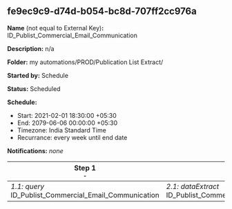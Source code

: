 ## fe9ec9c9-d74d-b054-bc8d-707ff2cc976a

**Name** (not equal to External Key)**:** ID_Publist_Commercial_Email_Communication

**Description:** n/a

**Folder:** my automations/PROD/Publication List Extract/

**Started by:** Schedule

**Status:** Scheduled

**Schedule:**

* Start: 2021-02-01 18:30:00 +05:30
* End: 2079-06-06 00:00:00 +05:30
* Timezone: India Standard Time
* Recurrance: every week until end date

**Notifications:** _none_


| Step 1<br>_<small>-</small>_ | Step 2<br>_<small>-</small>_ | Step 3<br>_<small>-</small>_ |
| --- | --- | --- |
| _1.1: query_<br>ID_Publist_Commercial_Email_Communication | _2.1: dataExtract_<br>ID_Publist_Commercial_Email_Communication_Extract | _3.1: fileTransfer_<br>ID_Publist_Commercial_Email_Communication_Transfer |
